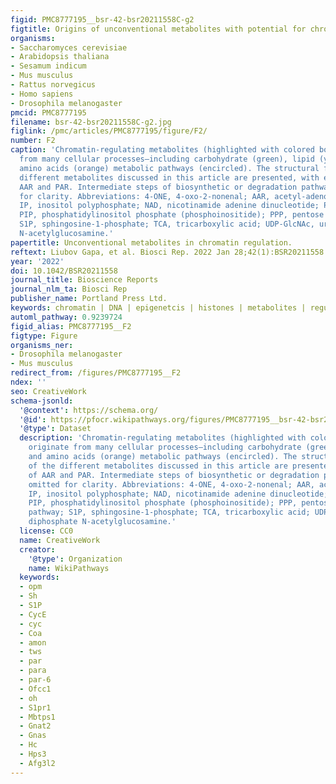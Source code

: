 ```yaml
---
figid: PMC8777195__bsr-42-bsr20211558C-g2
figtitle: Origins of unconventional metabolites with potential for chromatin regulation
organisms:
- Saccharomyces cerevisiae
- Arabidopsis thaliana
- Sesamum indicum
- Mus musculus
- Rattus norvegicus
- Homo sapiens
- Drosophila melanogaster
pmcid: PMC8777195
filename: bsr-42-bsr20211558C-g2.jpg
figlink: /pmc/articles/PMC8777195/figure/F2/
number: F2
caption: 'Chromatin-regulating metabolites (highlighted with colored boxes) originate
  from many cellular processes—including carbohydrate (green), lipid (yellow), and
  amino acids (orange) metabolic pathways (encircled). The structural formula of the
  different metabolites discussed in this article are presented, with exception of
  AAR and PAR. Intermediate steps of biosynthetic or degradation pathways are omitted
  for clarity. Abbreviations: 4-ONE, 4-oxo-2-nonenal; AAR, acetyl-adenosine-diphosphate-ribose;
  IP, inositol polyphosphate; NAD, nicotinamide adenine dinucleotide; PAR, poly-adenosine-diphosphate-ribose;
  PIP, phosphatidylinositol phosphate (phosphoinositide); PPP, pentose phosphate pathway;
  S1P, sphingosine-1-phosphate; TCA, tricarboxylic acid; UDP-GlcNAc, uridine diphosphate
  N-acetylglucosamine.'
papertitle: Unconventional metabolites in chromatin regulation.
reftext: Liubov Gapa, et al. Biosci Rep. 2022 Jan 28;42(1):BSR20211558.
year: '2022'
doi: 10.1042/BSR20211558
journal_title: Bioscience Reports
journal_nlm_ta: Biosci Rep
publisher_name: Portland Press Ltd.
keywords: chromatin | DNA | epigenetcis | histones | metabolites | regulation
automl_pathway: 0.9239724
figid_alias: PMC8777195__F2
figtype: Figure
organisms_ner:
- Drosophila melanogaster
- Mus musculus
redirect_from: /figures/PMC8777195__F2
ndex: ''
seo: CreativeWork
schema-jsonld:
  '@context': https://schema.org/
  '@id': https://pfocr.wikipathways.org/figures/PMC8777195__bsr-42-bsr20211558C-g2.html
  '@type': Dataset
  description: 'Chromatin-regulating metabolites (highlighted with colored boxes)
    originate from many cellular processes—including carbohydrate (green), lipid (yellow),
    and amino acids (orange) metabolic pathways (encircled). The structural formula
    of the different metabolites discussed in this article are presented, with exception
    of AAR and PAR. Intermediate steps of biosynthetic or degradation pathways are
    omitted for clarity. Abbreviations: 4-ONE, 4-oxo-2-nonenal; AAR, acetyl-adenosine-diphosphate-ribose;
    IP, inositol polyphosphate; NAD, nicotinamide adenine dinucleotide; PAR, poly-adenosine-diphosphate-ribose;
    PIP, phosphatidylinositol phosphate (phosphoinositide); PPP, pentose phosphate
    pathway; S1P, sphingosine-1-phosphate; TCA, tricarboxylic acid; UDP-GlcNAc, uridine
    diphosphate N-acetylglucosamine.'
  license: CC0
  name: CreativeWork
  creator:
    '@type': Organization
    name: WikiPathways
  keywords:
  - opm
  - Sh
  - S1P
  - CycE
  - cyc
  - Coa
  - amon
  - tws
  - par
  - para
  - par-6
  - Ofcc1
  - oh
  - S1pr1
  - Mbtps1
  - Gnat2
  - Gnas
  - Hc
  - Hps3
  - Afg3l2
---
```

